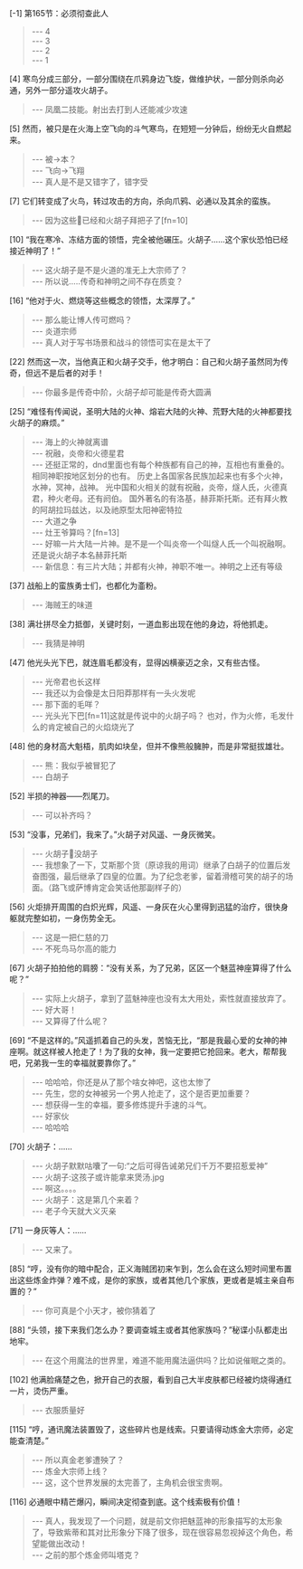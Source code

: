 
[-1] 第165节：必须彻查此人
>--- 4<br>
>--- 3<br>
>--- 2<br>
>--- 1<br>

[4] 寒鸟分成三部分，一部分围绕在爪鸦身边飞旋，做维护状，一部分则杀向必通，另外一部分遥攻火胡子。
>--- 凤凰二技能。射出去打到人还能减少攻速<br>

[5] 然而，被只是在火海上空飞向的斗气寒鸟，在短短一分钟后，纷纷无火自燃起来。
>--- 被->本？<br>
>--- 飞向->飞翔<br>
>--- 真人是不是又错字了，错字受<br>

[7] 它们转变成了火鸟，转过攻击的方向，杀向爪鸦、必通以及其余的蛮族。
>--- 因为这些🐤已经和火胡子拜把子了[fn=10]<br>

[10] “我在寒冷、冻结方面的领悟，完全被他碾压。火胡子……这个家伙恐怕已经接近神明了！”
>--- 这火胡子是不是火道的准无上大宗师了？<br>
>--- 所以说.....传奇和神明之间不存在质变？<br>

[16] “他对于火、燃烧等这些概念的领悟，太深厚了。”
>--- 那么能让博人传可燃吗？<br>
>--- 炎道宗师<br>
>--- 真人对于写书场景和战斗的领悟可实在是太干了<br>

[22] 然而这一次，当他真正和火胡子交手，他才明白：自己和火胡子虽然同为传奇，但远不是后者的对手！
>--- 你最多是传奇中阶，火胡子却可能是传奇大圆满<br>

[25] “难怪有传闻说，圣明大陆的火神、熔岩大陆的火神、荒野大陆的火神都要找火胡子的麻烦。”
>--- 海上的火神就离谱<br>
>--- 祝融，炎帝和火德星君<br>
>--- 还挺正常的，dnd里面也有每个种族都有自己的神，互相也有重叠的。相同神职按地区划分的也有。
历史上各国家各民族加起来也有多个火神，水神，冥神，战神。
光中国和火相关的就有祝融，炎帝，燧人氏，火德真君，种火老母。还有阏伯。
国外著名的有洛基，赫菲斯托斯。还有拜火教的阿胡拉玛兹达，以及祂原型太阳神密特拉<br>
>--- 大道之争<br>
>--- 灶王爷算吗？[fn=13]<br>
>--- 好嘛一片大陆一片神。是不是一个叫炎帝一个叫燧人氏一个叫祝融啊。还是说火胡子本名赫菲托斯<br>
>--- 新信息：有三片大陆；并都有火神，神职不唯一。神明之上还有等级<br>

[37] 战船上的蛮族勇士们，也都化为齑粉。
>--- 海贼王的味道<br>

[38] 满壮拼尽全力抵御，关键时刻，一道血影出现在他的身边，将他抓走。
>--- 我猜是神明<br>

[47] 他光头光下巴，就连眉毛都没有，显得凶横豪迈之余，又有些古怪。
>--- 光帝君也长这样<br>
>--- 我还以为会像是太日阳莽那样有一头火发呢<br>
>--- 那下面的毛咩？<br>
>--- 光头光下巴[fn=11]这就是传说中的火胡子吗？
也对，作为火修，毛发什么的肯定被自己的火焰烧光了<br>

[48] 他的身材高大魁梧，肌肉如块垒，但并不像熊般臃肿，而是非常挺拔雄壮。
>--- 熊：我似乎被冒犯了<br>
>--- 白胡子<br>

[52] 半损的神器——烈尾刀。
>--- 可以补齐吗？<br>

[53] “没事，兄弟们，我来了。”火胡子对风遥、一身灰微笑。
>--- 火胡子🧔没胡子<br>
>--- 我想象了一下，艾斯那个货（原谅我的用词）继承了白胡子的位置后发奋图强，最后继承了四皇的位置。为了纪念老爹，留着滑稽可笑的胡子的场面。（路飞或萨博肯定会笑话他那副样子的）<br>

[56] 火炬排开周围的白炽光辉，风遥、一身灰在火心里得到迅猛的治疗，很快身躯就完整如初，一身伤势全无。
>--- 这是一把仁慈的刀<br>
>--- 不死鸟马尔高的能力<br>

[67] 火胡子拍拍他的肩膀：“没有关系，为了兄弟，区区一个魅蓝神座算得了什么呢？”
>--- 实际上火胡子，拿到了蓝魅神座也没有太大用处，索性就直接放弃了。<br>
>--- 好大哥！<br>
>--- 又算得了什么呢？<br>

[69] “不是这样的。”风遥抓着自己的头发，苦恼无比，“那是我最心爱的女神的神座啊。就这样被人抢走了！为了我的女神，我一定要把它抢回来。老大，帮帮我吧，兄弟我一生的幸福就要靠你了。”
>--- 哈哈哈，你还是从了那个啥女神吧，这也太惨了<br>
>--- 先生，您的女神被另一个男人抢走了，这个是否更加重要？<br>
>--- 想获得一生的幸福，要多修炼提升手速的斗气。<br>
>--- 好家伙<br>
>--- 哈哈哈<br>

[70] 火胡子：……
>--- 火胡子默默咕囔了一句:“之后可得告诫弟兄们千万不要招惹爱神”<br>
>--- 火胡子:这孩子或许能拿来煲汤.jpg<br>
>--- 啊这。。。。<br>
>--- 火胡子：这是第几个来着？<br>
>--- 老子今天就大义灭亲<br>

[71] 一身灰等人：……
>--- 又来了。<br>

[85] “哼，没有你的暗中配合，正义海贼团初来乍到，怎么会在这么短时间里布置出这些炼金炸弹？难不成，是你的家族，或者其他几个家族，更或者是城主亲自布置的？”
>--- 你可真是个小天才，被你猜着了<br>

[88] “头领，接下来我们怎么办？要调查城主或者其他家族吗？”秘谍小队都走出地牢。
>--- 在这个用魔法的世界里，难道不能用魔法逼供吗？比如说催眠之类的。<br>

[102] 他满脸痛楚之色，掀开自己的衣服，看到自己大半皮肤都已经被灼烧得通红一片，烫伤严重。
>--- 衣服质量好<br>

[115] “哼，通讯魔法装置毁了，这些碎片也是线索。只要请得动炼金大宗师，必定能查清楚。”
>--- 所以真金老爹遭殃了？<br>
>--- 炼金大宗师上线？<br>
>--- 这，这个世界发展的太完善了，主角机会很宝贵啊。<br>

[116] 必通眼中精芒爆闪，瞬间决定彻查到底。这个线索极有价值！
>--- 真人，我发现了一个问题，就是前文你把魅蓝神的形象描写的太形象了，导致紫蒂和其对比形象分下降了很多，现在很容易忽视掉这个角色，希望能做出改动！<br>
>--- 之前的那个炼金师叫塔克？<br>
